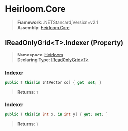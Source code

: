 # Heirloom.Core

> **Framework**: .NETStandard,Version=v2.1  
> **Assembly**: [Heirloom.Core][0]

## IReadOnlyGrid\<T>.Indexer (Property)

> **Namespace**: [Heirloom][0]  
> **Declaring Type**: [IReadOnlyGrid\<T>][1]

### Indexer

```cs
public T this[in IntVector co] { get; set; }
```

> **Returns**: `T`

### Indexer

```cs
public T this[in int x, in int y] { get; set; }
```

> **Returns**: `T`

[0]: ../../../Heirloom.Core.md
[1]: ../IReadOnlyGrid[T].md
